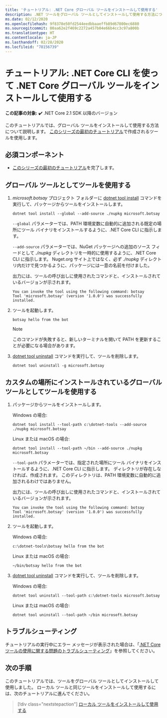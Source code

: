 ```yaml
---
title: 'チュートリアル: .NET Core グローバル ツールをインストールして使用する'
description: .NET ツールをグローバル ツールとしてインストールして使用する方法について説明します。
ms.date: 02/12/2020
ms.openlocfilehash: 9f8378e50fd2544eedbbaaeffb89d67800ec6880
ms.sourcegitcommit: 00aa62e2f469c2272a457b04e66b4cc3c97a800b
ms.translationtype: HT
ms.contentlocale: ja-JP
ms.lasthandoff: 02/28/2020
ms.locfileid: "78156739"
---
```

# <a name="tutorial-install-and-use-a-net-core-global-tool-using-the-net-core-cli"></a>チュートリアル: .NET Core CLI を使って .NET Core グローバル ツールをインストールして使用する

**この記事の対象:** ✔️ .NET Core 2.1 SDK 以降のバージョン

このチュートリアルでは、グローバル ツールをインストールして使用する方法について説明します。 [このシリーズの最初のチュートリアル](global-tools-how-to-create.md)で作成されるツールを使用します。

## <a name="prerequisites"></a>必須コンポーネント

* [このシリーズの最初のチュートリアル](global-tools-how-to-create.md)を完了します。

## <a name="use-the-tool-as-a-global-tool"></a>グローバル ツールとしてツールを使用する

1. *microsoft.botsay* プロジェクト フォルダーに [dotnet tool install](dotnet-tool-install.md) コマンドを実行して、パッケージからツールをインストールします。

   ```dotnetcli
   dotnet tool install --global --add-source ./nupkg microsoft.botsay
   ```

   `--global` パラメーターでは、PATH 環境変数に自動的に追加される既定の場所にツール バイナリをインストールするように、.NET Core CLI に指示します。

   `--add-source` パラメーターでは、NuGet パッケージへの追加のソース フィードとして *./nupkg* ディレクトリを一時的に使用するように、.NET Core CLI に指示します。 Nuget.org サイト上ではなく、必ず *./nupkg* ディレクトリ内だけで見つかるように、パッケージには一意の名前を付けました。

   出力には、ツールの呼び出しに使用されたコマンドと、インストールされているバージョンが示されます。

   ```console
   You can invoke the tool using the following command: botsay
   Tool 'microsoft.botsay' (version '1.0.0') was successfully installed.
   ```

1. ツールを起動します。

   ```console
   botsay hello from the bot
   ```

   > [!NOTE]
   > このコマンドが失敗すると、新しいターミナルを開いて PATH を更新することが必要になる場合があります。

1. [dotnet tool uninstall](dotnet-tool-uninstall.md) コマンドを実行して、ツールを削除します。

   ```dotnetcli
   dotnet tool uninstall -g microsoft.botsay
   ```

## <a name="use-the-tool-as-a-global-tool-installed-in-a-custom-location"></a>カスタムの場所にインストールされているグローバル ツールとしてツールを使用する

1. パッケージからツールをインストールします。

   Windows の場合:

   ```dotnetcli
   dotnet tool install --tool-path c:\dotnet-tools --add-source ./nupkg microsoft.botsay
   ```

   Linux または macOS の場合:

   ```dotnetcli
   dotnet tool install --tool-path ~/bin --add-source ./nupkg microsoft.botsay
   ```

   `--tool-path` パラメーターでは、指定された場所にツール バイナリをインストールするように、.NET Core CLI に指示します。 ディレクトリが存在しなければ、作成されます。 このディレクトリは、PATH 環境変数に自動的に追加されるわけではありません。

   出力には、ツールの呼び出しに使用されたコマンドと、インストールされているバージョンが示されます。

   ```console
   You can invoke the tool using the following command: botsay
   Tool 'microsoft.botsay' (version '1.0.0') was successfully installed.
   ```

1. ツールを起動します。

   Windows の場合:

   ```console
   c:\dotnet-tools\botsay hello from the bot
   ```

   Linux または macOS の場合:

   ```console
   ~/bin/botsay hello from the bot
   ```

1. [dotnet tool uninstall](dotnet-tool-uninstall.md) コマンドを実行して、ツールを削除します。

   Windows の場合:

   ```dotnetcli
   dotnet tool uninstall --tool-path c:\dotnet-tools microsoft.botsay
   ```

   Linux または macOS の場合:

   ```dotnetcli
   dotnet tool uninstall --tool-path ~/bin microsoft.botsay
   ```

## <a name="troubleshoot"></a>トラブルシューティング

チュートリアルの実行中にエラー メッセージが表示された場合は、「[.NET Core ツールの使用に関する問題のトラブルシューティング](troubleshoot-usage-issues.md)」を参照してください。

## <a name="next-steps"></a>次の手順

このチュートリアルでは、ツールをグローバル ツールとしてインストールして使用しました。 ローカル ツールと同じツールをインストールして使用するには、次のチュートリアルに進んでください。

> [!div class="nextstepaction"]
> [ローカル ツールをインストールして使用する](local-tools-how-to-use.md)
